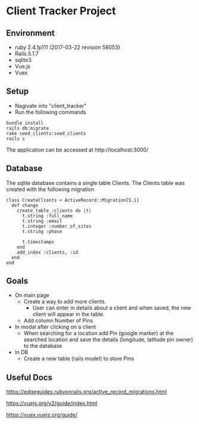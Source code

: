 # Client Tracker Project

## Environment
- ruby 2.4.1p111 (2017-03-22 revision 58053)
- Rails 5.1.7
- sqlite3
- Vue.js
- Vuex

## Setup
  - Nagivate into "client_tracker"
  - Run the following commands
  ```
  bundle install
  rails db:migrate
  rake seed_clients:seed_clients
  rails s
  ```
  The application can be accessed at http://localhost:3000/
  
## Database
  The sqlite database contains a single table Clients. The Clients table was created with the following migration
  ```
  class CreateClients < ActiveRecord::Migration[5.1]
    def change
      create_table :clients do |t|
        t.string :full_name
        t.string :email
        t.integer :number_of_sites
        t.string :phase

        t.timestamps
      end
      add_index :clients, :id
    end
  end
  ```

## Goals
  - On main page
    - Create a way to add more clients.
      - User can enter in details about a client and when saved, the new client will appear in the table.
    - Add column Number of Pins
  - In modal after clicking on a client
    - When searching for a location add Pin (google marker) at the searched location and save the details (longitude, latitude pin owner) to the database
  - In DB
    - Create a new table (rails model) to store Pins
    
 ## Useful Docs
 https://edgeguides.rubyonrails.org/active_record_migrations.html
 
 https://vuejs.org/v2/guide/index.html
 
 https://vuex.vuejs.org/guide/
